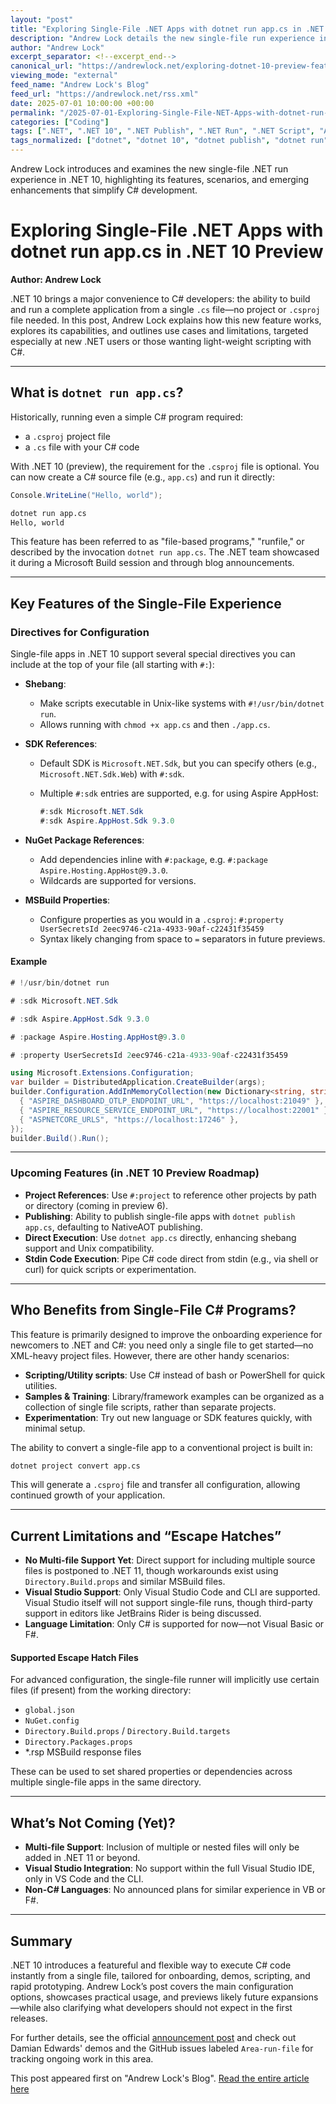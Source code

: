```yaml
---
layout: "post"
title: "Exploring Single-File .NET Apps with dotnet run app.cs in .NET 10 Preview"
description: "Andrew Lock details the new single-file run experience in .NET 10, enabling developers to execute C# files directly without a project file. The post explores its features, configuration, limitations, target use-cases, and upcoming enhancements, making .NET more accessible for newcomers and simplifying script and sample development."
author: "Andrew Lock"
excerpt_separator: <!--excerpt_end-->
canonical_url: "https://andrewlock.net/exploring-dotnet-10-preview-features-1-exploring-the-dotnet-run-app.cs/"
viewing_mode: "external"
feed_name: "Andrew Lock's Blog"
feed_url: "https://andrewlock.net/rss.xml"
date: 2025-07-01 10:00:00 +00:00
permalink: "/2025-07-01-Exploring-Single-File-NET-Apps-with-dotnet-run-appcs-in-NET-10-Preview.html"
categories: ["Coding"]
tags: [".NET", ".NET 10", ".NET Publish", ".NET Run", ".NET Script", "Aspire AppHost", "C#", "C# Scripting", "CLI", "Coding", "MSBuild", "NuGet Packages", "Posts", "Project SDK", "Shebang", "Single File Programs", "VS Code"]
tags_normalized: ["dotnet", "dotnet 10", "dotnet publish", "dotnet run", "dotnet script", "aspire apphost", "csharp", "csharp scripting", "cli", "coding", "msbuild", "nuget packages", "posts", "project sdk", "shebang", "single file programs", "vs code"]
---
```


Andrew Lock introduces and examines the new single-file .NET run experience in .NET 10, highlighting its features, scenarios, and emerging enhancements that simplify C# development.<!--excerpt_end-->

# Exploring Single-File .NET Apps with dotnet run app.cs in .NET 10 Preview

**Author: Andrew Lock**

.NET 10 brings a major convenience to C# developers: the ability to build and run a complete application from a single `.cs` file—no project or `.csproj` file needed. In this post, Andrew Lock explains how this new feature works, explores its capabilities, and outlines use cases and limitations, targeted especially at new .NET users or those wanting light-weight scripting with C#.

---

## What is `dotnet run app.cs`?

Historically, running even a simple C# program required:

- a `.csproj` project file
- a `.cs` file with your C# code

With .NET 10 (preview), the requirement for the `.csproj` file is optional. You can now create a C# source file (e.g., `app.cs`) and run it directly:

```csharp
Console.WriteLine("Hello, world");
```

```bash
dotnet run app.cs
Hello, world
```

This feature has been referred to as "file-based programs," "runfile," or described by the invocation `dotnet run app.cs`. The .NET team showcased it during a Microsoft Build session and through blog announcements.

---

## Key Features of the Single-File Experience

### Directives for Configuration

Single-file apps in .NET 10 support several special directives you can include at the top of your file (all starting with `#:`):

- **Shebang**:
  - Make scripts executable in Unix-like systems with `#!/usr/bin/dotnet run`.
  - Allows running with `chmod +x app.cs` and then `./app.cs`.
- **SDK References**:
  - Default SDK is `Microsoft.NET.Sdk`, but you can specify others (e.g., `Microsoft.NET.Sdk.Web`) with `#:sdk`.
  - Multiple `#:sdk` entries are supported, e.g. for using Aspire AppHost:

    ```csharp
    #:sdk Microsoft.NET.Sdk
    #:sdk Aspire.AppHost.Sdk 9.3.0
    ```

- **NuGet Package References**:
  - Add dependencies inline with `#:package`, e.g. `#:package Aspire.Hosting.AppHost@9.3.0`.
  - Wildcards are supported for versions.
- **MSBuild Properties**:
  - Configure properties as you would in a `.csproj`: `#:property UserSecretsId 2eec9746-c21a-4933-90af-c22431f35459`
  - Syntax likely changing from space to `=` separators in future previews.

#### Example

```csharp
# !/usr/bin/dotnet run

# :sdk Microsoft.NET.Sdk

# :sdk Aspire.AppHost.Sdk 9.3.0

# :package Aspire.Hosting.AppHost@9.3.0

# :property UserSecretsId 2eec9746-c21a-4933-90af-c22431f35459

using Microsoft.Extensions.Configuration;
var builder = DistributedApplication.CreateBuilder(args);
builder.Configuration.AddInMemoryCollection(new Dictionary<string, string?> {
  { "ASPIRE_DASHBOARD_OTLP_ENDPOINT_URL", "https://localhost:21049" },
  { "ASPIRE_RESOURCE_SERVICE_ENDPOINT_URL", "https://localhost:22001" },
  { "ASPNETCORE_URLS", "https://localhost:17246" },
});
builder.Build().Run();
```

---

### Upcoming Features (in .NET 10 Preview Roadmap)

- **Project References**: Use `#:project` to reference other projects by path or directory (coming in preview 6).
- **Publishing**: Ability to publish single-file apps with `dotnet publish app.cs`, defaulting to NativeAOT publishing.
- **Direct Execution**: Use `dotnet app.cs` directly, enhancing shebang support and Unix compatibility.
- **Stdin Code Execution**: Pipe C# code direct from stdin (e.g., via shell or curl) for quick scripts or experimentation.

---

## Who Benefits from Single-File C# Programs?

This feature is primarily designed to improve the onboarding experience for newcomers to .NET and C#: you need only a single file to get started—no XML-heavy project files. However, there are other handy scenarios:

- **Scripting/Utility scripts**: Use C# instead of bash or PowerShell for quick utilities.
- **Samples & Training**: Library/framework examples can be organized as a collection of single file scripts, rather than separate projects.
- **Experimentation**: Try out new language or SDK features quickly, with minimal setup.

The ability to convert a single-file app to a conventional project is built in:

```bash
dotnet project convert app.cs
```

This will generate a `.csproj` file and transfer all configuration, allowing continued growth of your application.

---

## Current Limitations and “Escape Hatches”

- **No Multi-file Support Yet**: Direct support for including multiple source files is postponed to .NET 11, though workarounds exist using `Directory.Build.props` and similar MSBuild files.
- **Visual Studio Support**: Only Visual Studio Code and CLI are supported. Visual Studio itself will not support single-file runs, though third-party support in editors like JetBrains Rider is being discussed.
- **Language Limitation**: Only C# is supported for now—not Visual Basic or F#.

#### Supported Escape Hatch Files

For advanced configuration, the single-file runner will implicitly use certain files (if present) from the working directory:

- `global.json`
- `NuGet.config`
- `Directory.Build.props` / `Directory.Build.targets`
- `Directory.Packages.props`
- *.rsp MSBuild response files

These can be used to set shared properties or dependencies across multiple single-file apps in the same directory.

---

## What’s Not Coming (Yet)?

- **Multi-file Support**: Inclusion of multiple or nested files will only be added in .NET 11 or beyond.
- **Visual Studio Integration**: No support within the full Visual Studio IDE, only in VS Code and the CLI.
- **Non-C# Languages**: No announced plans for similar experience in VB or F#.

---

## Summary

.NET 10 introduces a featureful and flexible way to execute C# code instantly from a single file, tailored for onboarding, demos, scripting, and rapid prototyping. Andrew Lock’s post covers the main configuration options, showcases practical usage, and previews likely future expansions—while also clarifying what developers should not expect in the first releases.

For further details, see the official [announcement post](https://devblogs.microsoft.com/dotnet/announcing-dotnet-run-app/) and check out Damian Edwards' demos and the GitHub issues labeled `Area-run-file` for tracking ongoing work in this area.

This post appeared first on "Andrew Lock's Blog". [Read the entire article here](https://andrewlock.net/exploring-dotnet-10-preview-features-1-exploring-the-dotnet-run-app.cs/)

